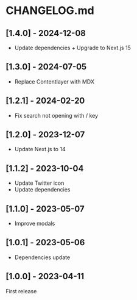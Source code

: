 # CHANGELOG.md

## [1.4.0] - 2024-12-08

- Update dependencies + Upgrade to Next.js 15

## [1.3.0] - 2024-07-05

- Replace Contentlayer with MDX

## [1.2.1] - 2024-02-20

- Fix search not opening with / key

## [1.2.0] - 2023-12-07

- Update Next.js to 14

## [1.1.2] - 2023-10-04

- Update Twitter icon
- Update dependencies

## [1.1.0] - 2023-05-07

- Improve modals

## [1.0.1] - 2023-05-06

- Dependencies update

## [1.0.0] - 2023-04-11

First release